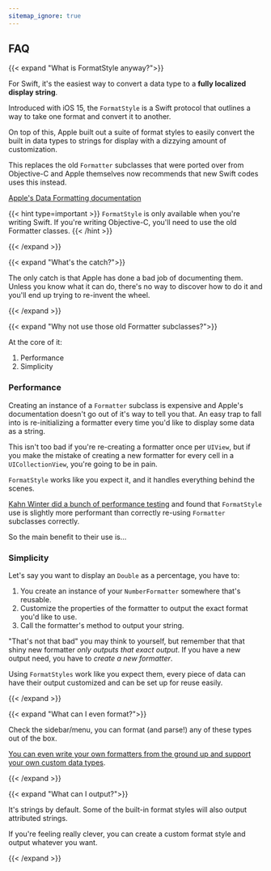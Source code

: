 ```yaml
---
sitemap_ignore: true
---
```

## FAQ

{{< expand "What is FormatStyle anyway?">}}

For Swift, it's the easiest way to convert a data type to a **fully localized display string**.

Introduced with iOS 15, the `FormatStyle` is a Swift protocol that outlines a way to take one format and convert it to another. 

On top of this, Apple built out a suite of format styles to easily convert the built in data types to strings for display with a dizzying amount of customization.

This replaces the old `Formatter` subclasses that were ported over from Objective-C and Apple themselves now recommends that new Swift codes uses this instead.

[Apple's Data Formatting documentation](https://developer.apple.com/documentation/foundation/data_formatting)

{{< hint type=important >}}
`FormatStyle` is only available when you're writing Swift. If you're writing Objective-C, you'll need to use the old Formatter classes.
{{< /hint >}}

{{< /expand >}}

{{< expand "What's the catch?">}}

The only catch is that Apple has done a bad job of documenting them. Unless you know what it can do, there's no way to discover how to do it and you'll end up trying to re-invent the wheel.

{{< /expand >}}

{{< expand "Why not use those old Formatter subclasses?">}}

At the core of it:

1. Performance
2. Simplicity

### Performance

Creating an instance of a `Formatter` subclass is expensive and Apple's documentation doesn't go out of it's way to tell you that. An easy trap to fall into is re-initializing a formatter every time you'd like to display some data as a string.

This isn't too bad if you're re-creating a formatter once per `UIView`, but if you make the mistake of creating a new formatter for every cell in a `UICollectionView`, you're going to be in pain.

`FormatStyle` works like you expect it, and it handles everything behind the scenes.

[Kahn Winter did a bunch of performance testing](https://mobile.twitter.com/thecoolwinter/status/1525562833689247747?s=20&t=kSGBR5hYzEAJF6AacIbn0g) and found that `FormatStyle` use is slightly more performant than correctly re-using `Formatter` subclasses correctly. 

So the main benefit to their use is…

### Simplicity

Let's say you want to display an `Double` as a percentage, you have to:

1. You create an instance of your `NumberFormatter` somewhere that's reusable.
2. Customize the properties of the formatter to output the exact format you'd like to use.
3. Call the formatter's method to output your string.

"That's not that bad" you may think to yourself, but remember that that shiny new formatter _only outputs that exact output_. If you have a new output need, you have to _create a new formatter_.

Using `FormatStyles` work like you expect them, every piece of data can have their output customized and can be set up for reuse easily.

{{< /expand >}}

{{< expand "What can I even format?">}}

Check the sidebar/menu, you can format (and parse!) any of these types out of the box.

[You can even write your own formatters from the ground up and support your own custom data types](/custom-styles/).

{{< /expand >}}

{{< expand "What can I output?">}}

It's strings by default. Some of the built-in format styles will also output attributed strings.

If you're feeling really clever, you can create a custom format style and output whatever you want.

{{< /expand >}}
